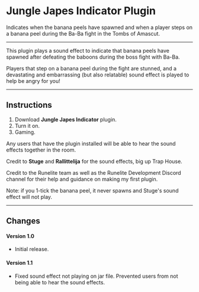 # Jungle Japes Indicator Plugin

Indicates when the banana peels have spawned and when a player steps on a banana peel
during the Ba-Ba fight in the Tombs of Amascut.

---

This plugin plays a sound effect to indicate that banana peels have spawned after
defeating the baboons during the boss fight with Ba-Ba.

Players that step on a banana peel during the fight are stunned, and a devastating and
embarrassing (but also relatable) sound effect is played to help be angry for you!

---

## Instructions
1. Download **Jungle Japes Indicator** plugin.
2. Turn it on.
3. Gaming.

Any users that have the plugin installed will be able to hear the sound effects together
in the room.

Credit to **Stuge** and **Rallittelija** for the sound effects, big up Trap House.

Credit to the Runelite team as well as the Runelite Development Discord channel for their
help and guidance on making my first plugin.

Note: if you 1-tick the banana peel, it never spawns and Stuge's sound effect will not play.

---

## Changes

#### Version 1.0

- Initial release.

#### Version 1.1
- Fixed sound effect not playing on jar file. Prevented users from not being able to
hear the sound effects.
